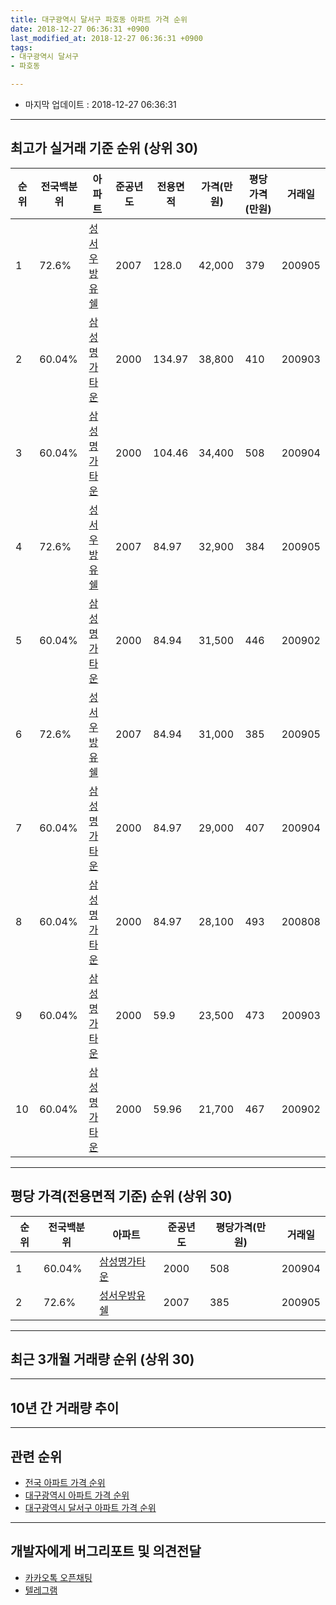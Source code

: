 ```yaml
---
title: 대구광역시 달서구 파호동 아파트 가격 순위
date: 2018-12-27 06:36:31 +0900
last_modified_at: 2018-12-27 06:36:31 +0900
tags:
- 대구광역시 달서구
- 파호동

---
```


* 마지막 업데이트 : 2018-12-27 06:36:31

---

## 최고가 실거래 기준 순위 (상위 30)


|순위|전국백분위|아파트|준공년도|전용면적|가격(만원)|평당가격(만원)|거래일|
|---|---|---|---|---|---|---|---|
|1|72.6%|[성서우방유쉘](https://search.naver.com/search.naver?query=%EB%8C%80%EA%B5%AC%EA%B4%91%EC%97%AD%EC%8B%9C+%EB%8B%AC%EC%84%9C%EA%B5%AC+%ED%8C%8C%ED%98%B8%EB%8F%99+%EC%84%B1%EC%84%9C%EC%9A%B0%EB%B0%A9%EC%9C%A0%EC%89%98)|2007|128.0|42,000|379|200905|
|2|60.04%|[삼성명가타운](https://search.naver.com/search.naver?query=%EB%8C%80%EA%B5%AC%EA%B4%91%EC%97%AD%EC%8B%9C+%EB%8B%AC%EC%84%9C%EA%B5%AC+%ED%8C%8C%ED%98%B8%EB%8F%99+%EC%82%BC%EC%84%B1%EB%AA%85%EA%B0%80%ED%83%80%EC%9A%B4)|2000|134.97|38,800|410|200903|
|3|60.04%|[삼성명가타운](https://search.naver.com/search.naver?query=%EB%8C%80%EA%B5%AC%EA%B4%91%EC%97%AD%EC%8B%9C+%EB%8B%AC%EC%84%9C%EA%B5%AC+%ED%8C%8C%ED%98%B8%EB%8F%99+%EC%82%BC%EC%84%B1%EB%AA%85%EA%B0%80%ED%83%80%EC%9A%B4)|2000|104.46|34,400|508|200904|
|4|72.6%|[성서우방유쉘](https://search.naver.com/search.naver?query=%EB%8C%80%EA%B5%AC%EA%B4%91%EC%97%AD%EC%8B%9C+%EB%8B%AC%EC%84%9C%EA%B5%AC+%ED%8C%8C%ED%98%B8%EB%8F%99+%EC%84%B1%EC%84%9C%EC%9A%B0%EB%B0%A9%EC%9C%A0%EC%89%98)|2007|84.97|32,900|384|200905|
|5|60.04%|[삼성명가타운](https://search.naver.com/search.naver?query=%EB%8C%80%EA%B5%AC%EA%B4%91%EC%97%AD%EC%8B%9C+%EB%8B%AC%EC%84%9C%EA%B5%AC+%ED%8C%8C%ED%98%B8%EB%8F%99+%EC%82%BC%EC%84%B1%EB%AA%85%EA%B0%80%ED%83%80%EC%9A%B4)|2000|84.94|31,500|446|200902|
|6|72.6%|[성서우방유쉘](https://search.naver.com/search.naver?query=%EB%8C%80%EA%B5%AC%EA%B4%91%EC%97%AD%EC%8B%9C+%EB%8B%AC%EC%84%9C%EA%B5%AC+%ED%8C%8C%ED%98%B8%EB%8F%99+%EC%84%B1%EC%84%9C%EC%9A%B0%EB%B0%A9%EC%9C%A0%EC%89%98)|2007|84.94|31,000|385|200905|
|7|60.04%|[삼성명가타운](https://search.naver.com/search.naver?query=%EB%8C%80%EA%B5%AC%EA%B4%91%EC%97%AD%EC%8B%9C+%EB%8B%AC%EC%84%9C%EA%B5%AC+%ED%8C%8C%ED%98%B8%EB%8F%99+%EC%82%BC%EC%84%B1%EB%AA%85%EA%B0%80%ED%83%80%EC%9A%B4)|2000|84.97|29,000|407|200904|
|8|60.04%|[삼성명가타운](https://search.naver.com/search.naver?query=%EB%8C%80%EA%B5%AC%EA%B4%91%EC%97%AD%EC%8B%9C+%EB%8B%AC%EC%84%9C%EA%B5%AC+%ED%8C%8C%ED%98%B8%EB%8F%99+%EC%82%BC%EC%84%B1%EB%AA%85%EA%B0%80%ED%83%80%EC%9A%B4)|2000|84.97|28,100|493|200808|
|9|60.04%|[삼성명가타운](https://search.naver.com/search.naver?query=%EB%8C%80%EA%B5%AC%EA%B4%91%EC%97%AD%EC%8B%9C+%EB%8B%AC%EC%84%9C%EA%B5%AC+%ED%8C%8C%ED%98%B8%EB%8F%99+%EC%82%BC%EC%84%B1%EB%AA%85%EA%B0%80%ED%83%80%EC%9A%B4)|2000|59.9|23,500|473|200903|
|10|60.04%|[삼성명가타운](https://search.naver.com/search.naver?query=%EB%8C%80%EA%B5%AC%EA%B4%91%EC%97%AD%EC%8B%9C+%EB%8B%AC%EC%84%9C%EA%B5%AC+%ED%8C%8C%ED%98%B8%EB%8F%99+%EC%82%BC%EC%84%B1%EB%AA%85%EA%B0%80%ED%83%80%EC%9A%B4)|2000|59.96|21,700|467|200902|


---

## 평당 가격(전용면적 기준) 순위 (상위 30)


|순위|전국백분위|아파트|준공년도|평당가격(만원)|거래일|
|---|---|---|---|---|---|
|1|60.04%|[삼성명가타운](https://search.naver.com/search.naver?query=%EB%8C%80%EA%B5%AC%EA%B4%91%EC%97%AD%EC%8B%9C+%EB%8B%AC%EC%84%9C%EA%B5%AC+%ED%8C%8C%ED%98%B8%EB%8F%99+%EC%82%BC%EC%84%B1%EB%AA%85%EA%B0%80%ED%83%80%EC%9A%B4)|2000|508|200904|
|2|72.6%|[성서우방유쉘](https://search.naver.com/search.naver?query=%EB%8C%80%EA%B5%AC%EA%B4%91%EC%97%AD%EC%8B%9C+%EB%8B%AC%EC%84%9C%EA%B5%AC+%ED%8C%8C%ED%98%B8%EB%8F%99+%EC%84%B1%EC%84%9C%EC%9A%B0%EB%B0%A9%EC%9C%A0%EC%89%98)|2007|385|200905|


---

## 최근 3개월 거래량 순위 (상위 30)


<div style="width:100%;">
    <canvas id="deal_count_ranking" height="250"></canvas>
</div>


<script>
new Chart(document.getElementById("deal_count_ranking"), {
    type: 'horizontalBar',
    data: {
        labels: ['삼성명가타운', '성서우방유쉘'],
        datasets: [{
            label: '실거래 수',
            data: [19, 4],
            borderColor: "rgba(255, 0, 128, 1)",
            backgroundColor: "rgba(255, 0, 128, 0.5)",
            fill: false,
        }]
    },
    options: {
        responsive: true,
        title: {
            display: true,
            text: '최근 3개월 거래량 순위'
        },
        tooltips: {
            mode: 'index',
            intersect: false,
            callbacks: {
                title: function(tooltipItems, data) {
                    return "실거래 수:";
                },
                label: function(tooltipItem, data) {
                    return data.labels[tooltipItem.index] + ": " + tooltipItem.xLabel;
                }
            }
        },
        hover: {
            mode: 'nearest',
            intersect: true
        },
        scales: {
            xAxes: [{
                display: true,
                scaleLabel: {
                    display: true,
                    labelString: '실거래 수'
                },
                ticks: {
                    suggestedMin: 0,
                }
            }],
            yAxes: [{
                display: true,
                ticks: {
                    autoSkip: false,
                    callback: function(value, index, values) {
                        if (value.length > 15)
                            return value.substr(0, 13) + "...";
                        else
                            return value;
                    }
                },
                scaleLabel: {
                    display: false,
                }
            }]
        }
    }
});

</script>


---

## 10년 간 거래량 추이


<div style="width:100%;">
    <canvas id="deal_progress" height="250"></canvas>
</div>

<script>
new Chart(document.getElementById("deal_progress"), {
    type: 'line',
    data: {
        labels: ['200812','200901','200902','200903','200904','200905','200906','200907','200908','200909','200910','200911','200912','201001','201002','201003','201004','201005','201006','201007','201008','201009','201010','201011','201012','201101','201102','201103','201104','201105','201106','201107','201108','201109','201110','201111','201112','201201','201202','201203','201204','201205','201206','201207','201208','201209','201210','201211','201212','201301','201302','201303','201304','201305','201306','201307','201308','201309','201310','201311','201312','201401','201402','201403','201404','201405','201406','201407','201408','201409','201410','201411','201412','201501','201502','201503','201504','201505','201506','201507','201508','201509','201510','201511','201512','201601','201602','201603','201604','201605','201606','201607','201608','201609','201610','201611','201612','201701','201702','201703','201704','201705','201706','201707','201708','201709','201710','201711','201712','201801','201802','201803','201804','201805','201806','201807','201808','201809','201810','201811','201812'],
        datasets: [{
            label: '실거래 수',
            pointRadius: 1,
            data: [9, 8, 17, 19, 14, 38, 36, 23, 27, 17, 11, 6, 7, 10, 5, 13, 7, 12, 11, 16, 8, 15, 14, 20, 15, 20, 14, 24, 23, 14, 16, 7, 14, 15, 15, 23, 7, 16, 18, 15, 11, 18, 17, 7, 12, 9, 17, 18, 10, 9, 6, 16, 26, 18, 16, 12, 8, 14, 19, 16, 11, 8, 13, 7, 6, 8, 6, 11, 17, 7, 19, 9, 14, 13, 11, 22, 24, 19, 13, 15, 9, 10, 12, 7, 4, 2, 4, 8, 5, 8, 16, 6, 15, 7, 8, 6, 9, 2, 6, 7, 5, 6, 17, 29, 12, 14, 7, 10, 4, 10, 12, 15, 12, 7, 17, 6, 10, 12, 16, 7, 0],
            borderColor: "rgba(255, 201, 14, 1)",
            backgroundColor: "rgba(255, 201, 14, 0.5)",
            fill: true,
        }]
    },
    options: {
        responsive: true,
        title: {
            display: true,
            text: '10년간 거래량 추이'
        },
        tooltips: {
            mode: 'index',
            intersect: false,
        },
        hover: {
            mode: 'nearest',
            intersect: true
        },
        scales: {
            xAxes: [{
                display: true,
                scaleLabel: {
                    display: true,
                    labelString: '년/월'
                }
            }],
            yAxes: [{
                display: true,
                ticks: {
                    suggestedMin: 0,
                },
                scaleLabel: {
                    display: true,
                    labelString: '실거래 수'
                }
            }]
        }
    }
});

</script>


---

## 관련 순위

- [전국 아파트 가격 순위](https://inasie.github.io/apt-ranking/전국)
- [대구광역시 아파트 가격 순위](https://inasie.github.io/apt-ranking/대구광역시)
- [대구광역시 달서구 아파트 가격 순위](https://inasie.github.io/apt-ranking/대구광역시-달서구)


---

## 개발자에게 버그리포트 및 의견전달

- [카카오톡 오픈채팅](https://open.kakao.com/o/gLJUAP4)
- [텔레그램](https://t.me/inasie)


